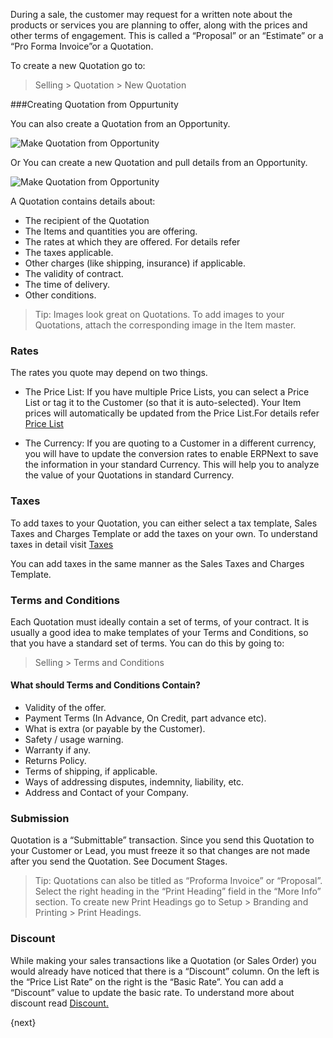 During a sale, the customer may request for a written note about the products
or services you are planning to offer, along with the prices and other terms
of engagement. This is called a “Proposal” or an “Estimate” or a “Pro Forma
Invoice”or a Quotation.

To create a new Quotation go to:

> Selling > Quotation > New Quotation

###Creating Quotation from Oppurtunity

You can also create a Quotation from an Opportunity.

<img class="screenshot" alt="Make Quotation from Opportunity" src="assets/img/selling/make-quote-from-opp.png">

Or You can create a new Quotation and pull details from an Opportunity.

<img class="screenshot" alt="Make Quotation from Opportunity" src="assets/img/selling/make-quotation.gif">

A Quotation contains details about:

  * The recipient of the Quotation
  * The Items and quantities you are offering.
  * The rates at which they are offered. For details refer 
  * The taxes applicable.
  * Other charges (like shipping, insurance) if applicable.
  * The validity of contract.
  * The time of delivery.
  * Other conditions.

> Tip: Images look great on Quotations. To add images to your Quotations,
attach the corresponding image in the Item master.

### Rates

The rates you quote may depend on two things.

  * The Price List: If you have multiple Price Lists, you can select a Price List or tag it to the Customer (so that it is auto-selected). Your Item prices will automatically be updated from the Price List.For details refer [Price List](/contents/setting-up/price-lists)

  * The Currency: If you are quoting to a Customer in a different currency, you will have to update the conversion rates to enable ERPNext to save the information in your standard Currency. This will help you to analyze the value of your Quotations in standard Currency.

### Taxes

To add taxes to your Quotation, you can either select a tax template, Sales
Taxes and Charges Template or add the taxes on your own. To understand taxes in
detail visit [Taxes](/contents/setting-up/setting-up-taxes)

You can add taxes in the same manner as the Sales Taxes and Charges Template.

### Terms and Conditions

Each Quotation must ideally contain a set of terms, of your contract. It is
usually a good idea to make templates of your Terms and Conditions, so that
you have a standard set of terms. You can do this by going to:

> Selling > Terms and Conditions

#### What should Terms and Conditions Contain?

  * Validity of the offer.
  * Payment Terms (In Advance, On Credit, part advance etc).
  * What is extra (or payable by the Customer).
  * Safety / usage warning.
  * Warranty if any.
  * Returns Policy.
  * Terms of shipping, if applicable.
  * Ways of addressing disputes, indemnity, liability, etc.
  * Address and Contact of your Company.

### Submission

Quotation is a “Submittable” transaction. Since you send this Quotation to
your Customer or Lead, you must freeze it so that changes are not made after
you send the Quotation. See Document Stages.

> Tip: Quotations can also be titled as “Proforma Invoice” or “Proposal”.
Select the right heading in the “Print Heading” field in the “More Info”
section. To create new Print Headings go to Setup > Branding and Printing >
Print Headings.

### Discount

While making your sales transactions like a Quotation (or Sales Order) you
would already have noticed that there is a “Discount” column. On the left is
the “Price List Rate” on the right is the “Basic Rate”. You can add a
“Discount” value to update the basic rate. To understand more about discount
read [Discount.](http://erpnext.org/discount)

{next}
